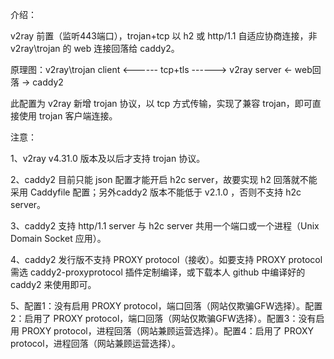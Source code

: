 介绍：

v2ray 前置（监听443端口），trojan+tcp 以 h2 或 http/1.1 自适应协商连接，非 v2ray\trojan 的 web 连接回落给 caddy2。

原理图：v2ray\trojan client <------ tcp+tls ------> v2ray server <- web回落 -> caddy2

此配置为 v2ray 新增 trojan 协议，以 tcp 方式传输，实现了兼容 trojan，即可直接使用 trojan 客户端连接。

注意：

1、v2ray v4.31.0 版本及以后才支持 trojan 协议。 

2、caddy2 目前只能 json 配置才能开启 h2c server，故要实现 h2 回落就不能采用 Caddyfile 配置；另外caddy2 版本不能低于 v2.1.0 ，否则不支持 h2c server。

3、caddy2 支持 http/1.1 server 与 h2c server 共用一个端口或一个进程（Unix Domain Socket 应用）。

4、caddy2 发行版不支持 PROXY protocol（接收）。如要支持 PROXY protocol 需选 caddy2-proxyprotocol 插件定制编译，或下载本人 github 中编译好的 caddy2 来使用即可。

5、配置1：没有启用 PROXY protocol，端口回落（网站仅欺骗GFW选择）。配置2：启用了 PROXY protocol，端口回落（网站仅欺骗GFW选择）。配置3：没有启用 PROXY protocol，进程回落（网站兼顾运营选择）。配置4：启用了 PROXY protocol，进程回落（网站兼顾运营选择）。
